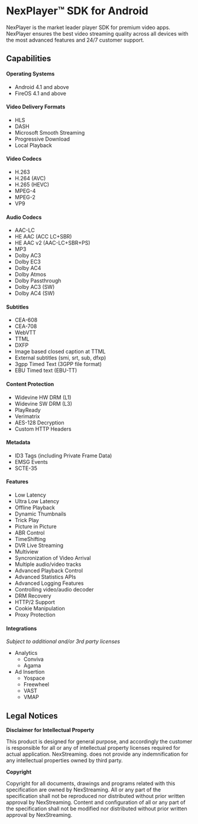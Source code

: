 # NexPlayer™ SDK for Android

NexPlayer is the market leader player SDK for premium video apps. NexPlayer ensures the best video streaming quality across all devices with the most advanced features and 24/7 customer support. 

## Capabilities

#### Operating Systems

- Android 4.1 and above
- FireOS 4.1 and above

#### Video Delivery Formats

- HLS
- DASH
- Microsoft Smooth Streaming
- Progressive Download
- Local Playback

#### Video Codecs

- H.263
- H.264 (AVC)
- H.265 (HEVC)
- MPEG-4 
- MPEG-2
- VP9

#### Audio Codecs

- AAC-LC
- HE AAC (ACC LC+SBR)
- HE AAC v2 (AAC-LC+SBR+PS)
- MP3
- Dolby AC3
- Dolby EC3
- Dolby AC4
- Dolby Atmos
- Dolby Passthrough
- Dolby AC3 (SW)
- Dolby AC4 (SW)

#### Subtitles

- CEA-608
- CEA-708
- WebVTT
- TTML
- DXFP
- Image based closed caption at TTML 
- External subtitles (smi, srt, sub, dfxp) 
- 3gpp Timed Text (3GPP file format)
- EBU Timed text (EBU-TT)

#### Content Protection

- Widevine HW DRM (L1)
- Widevine SW DRM (L3)
- PlayReady
- Verimatrix
- AES-128 Decryption
- Custom HTTP Headers

#### Metadata

- ID3 Tags (including Private Frame Data)
- EMSG Events
- SCTE-35

#### Features

- Low Latency
- Ultra Low Latency
- Offline Playback
- Dynamic Thumbnails
- Trick Play
- Picture in Picture
- ABR Control
- TimeShifting 
- DVR Live Streaming
- Multiview
- Syncronization of Video Arrival
- Multiple audio/video tracks
- Advanced Playback Control
- Advanced Statistics APIs
- Advanced Logging Features
- Controlling video/audio decoder
- DRM Recovery
- HTTP/2 Support
- Cookie Manipulation 
- Proxy Protection

#### Integrations
_Subject to additional and/or 3rd party licenses_

- Analytics
	- Conviva 
	- Agama
- Ad Insertion 
	- Yospace 
	- Freewheel 
	- VAST
	- VMAP

## Legal Notices

**Disclaimer for Intellectual Property**

This product is designed for general purpose, and accordingly the customer is responsible for all or any of intellectual property licenses required for actual application. NexStreaming. does not provide any indemnification for any intellectual properties owned by third party.

**Copyright**

Copyright for all documents, drawings and programs related with this specification are owned by NexStreaming. All or any part of the specification shall not be reproduced nor distributed without prior written approval by NexStreaming. Content and configuration of all or any part of the specification shall not be modified nor distributed without prior written approval by NexStreaming.
